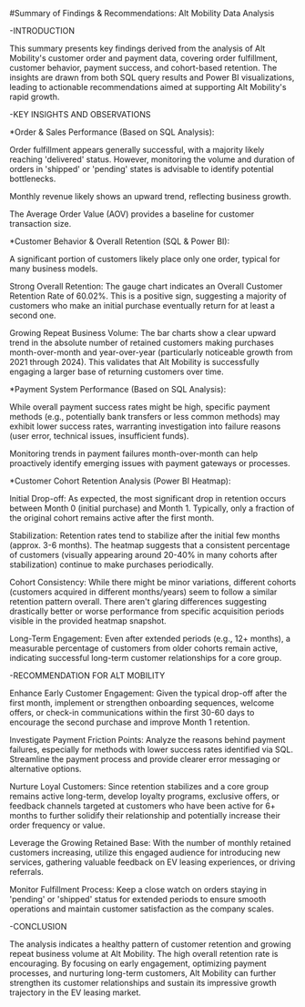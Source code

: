 #Summary of Findings & Recommendations: Alt Mobility Data Analysis



-INTRODUCTION

This summary presents key findings derived from the analysis of Alt Mobility's customer order and payment data, covering order fulfillment, customer behavior, payment success, and cohort-based retention. The insights are drawn from both SQL query results and Power BI visualizations, leading to actionable recommendations aimed at supporting Alt Mobility's rapid growth.



-KEY INSIGHTS AND OBSERVATIONS


*Order & Sales Performance (Based on SQL Analysis):

  Order fulfillment appears generally successful, with a majority likely reaching 'delivered' status. However, monitoring the volume and duration of orders in 
  'shipped' or 'pending' states is advisable to identify potential bottlenecks.

Monthly revenue likely shows an upward trend, reflecting business growth.

The Average Order Value (AOV) provides a baseline for customer transaction size.


*Customer Behavior & Overall Retention (SQL & Power BI):

A significant portion of customers likely place only one order, typical for many business models.

Strong Overall Retention: The gauge chart indicates an Overall Customer Retention Rate of 60.02%. This is a positive sign, suggesting a majority of customers who make an initial purchase eventually return for at least a second one.

Growing Repeat Business Volume: The bar charts show a clear upward trend in the absolute number of retained customers making purchases month-over-month and year-over-year (particularly noticeable growth from 2021 through 2024). This validates that Alt Mobility is successfully engaging a larger base of returning customers over time.


*Payment System Performance (Based on SQL Analysis):

While overall payment success rates might be high, specific payment methods (e.g., potentially bank transfers or less common methods) may exhibit lower success rates, warranting investigation into failure reasons (user error, technical issues, insufficient funds).

Monitoring trends in payment failures month-over-month can help proactively identify emerging issues with payment gateways or processes.


*Customer Cohort Retention Analysis (Power BI Heatmap):

Initial Drop-off: As expected, the most significant drop in retention occurs between Month 0 (initial purchase) and Month 1. Typically, only a fraction of the original cohort remains active after the first month.

Stabilization: Retention rates tend to stabilize after the initial few months (approx. 3-6 months). The heatmap suggests that a consistent percentage of customers (visually appearing around 20-40% in many cohorts after stabilization) continue to make purchases periodically.

Cohort Consistency: While there might be minor variations, different cohorts (customers acquired in different months/years) seem to follow a similar retention pattern overall. There aren't glaring differences suggesting drastically better or worse performance from specific acquisition periods visible in the provided heatmap snapshot.

Long-Term Engagement: Even after extended periods (e.g., 12+ months), a measurable percentage of customers from older cohorts remain active, indicating successful long-term customer relationships for a core group.



-RECOMMENDATION FOR ALT MOBILITY

Enhance Early Customer Engagement: Given the typical drop-off after the first month, implement or strengthen onboarding sequences, welcome offers, or check-in communications within the first 30-60 days to encourage the second purchase and improve Month 1 retention.

Investigate Payment Friction Points: Analyze the reasons behind payment failures, especially for methods with lower success rates identified via SQL. Streamline the payment process and provide clearer error messaging or alternative options.

Nurture Loyal Customers: Since retention stabilizes and a core group remains active long-term, develop loyalty programs, exclusive offers, or feedback channels targeted at customers who have been active for 6+ months to further solidify their relationship and potentially increase their order frequency or value.

Leverage the Growing Retained Base: With the number of monthly retained customers increasing, utilize this engaged audience for introducing new services, gathering valuable feedback on EV leasing experiences, or driving referrals.

Monitor Fulfillment Process: Keep a close watch on orders staying in 'pending' or 'shipped' status for extended periods to ensure smooth operations and maintain customer satisfaction as the company scales.




-CONCLUSION

The analysis indicates a healthy pattern of customer retention and growing repeat business volume at Alt Mobility. The high overall retention rate is encouraging. By focusing on early engagement, optimizing payment processes, and nurturing long-term customers, Alt Mobility can further strengthen its customer relationships and sustain its impressive growth trajectory in the EV leasing market.
